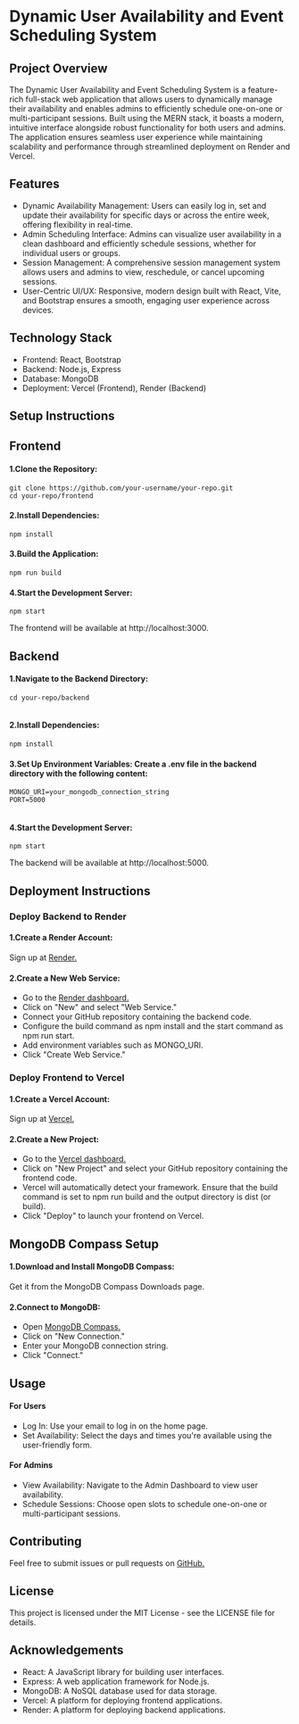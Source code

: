
# Dynamic User Availability and Event Scheduling System



## Project Overview

The Dynamic User Availability and Event Scheduling System is a feature-rich full-stack web application that allows users to dynamically manage their availability and enables admins to efficiently schedule one-on-one or multi-participant sessions. Built using the MERN stack, it boasts a modern, intuitive interface alongside robust functionality for both users and admins. The application ensures seamless user experience while maintaining scalability and performance through streamlined deployment on Render and Vercel.


## Features

 - Dynamic Availability Management: Users can easily log in, set and update their availability for specific days or across the entire week, offering flexibility in real-time.
 - Admin Scheduling Interface: Admins can visualize user availability in a clean dashboard and efficiently schedule sessions, whether for individual users or groups.
 - Session Management: A comprehensive session management system allows users and admins to view, reschedule, or cancel upcoming sessions.
 - User-Centric UI/UX: Responsive, modern design built with React, Vite, and Bootstrap ensures a smooth, engaging user experience across devices.

 ## Technology Stack

 - Frontend: React, Bootstrap
- Backend: Node.js, Express
- Database: MongoDB
- Deployment: Vercel (Frontend), Render (Backend)

## Setup Instructions


## Frontend

#### 1.Clone the Repository:

```http
git clone https://github.com/your-username/your-repo.git
cd your-repo/frontend

```


#### 2.Install Dependencies:

```http
npm install
```
#### 3.Build the Application:

```http
npm run build

```
#### 4.Start the Development Server:

```http
npm start

```


The frontend will be available at http://localhost:3000.

 
## Backend

#### 1.Navigate to the Backend Directory:

```http
cd your-repo/backend


```


#### 2.Install Dependencies:

```http
npm install
```
#### 3.Set Up Environment Variables: Create a .env file in the backend directory with the following content:

```http
MONGO_URI=your_mongodb_connection_string
PORT=5000


```
#### 4.Start the Development Server:

```http
npm start

```


The backend will be available at http://localhost:5000.

## Deployment Instructions

### Deploy Backend to Render
#### 1.Create a Render Account:

Sign up at [Render.](https://render.com/)

#### 2.Create a New Web Service:

- Go to the [Render dashboard.](https://dashboard.render.com/)
- Click on "New" and select "Web Service."
- Connect your GitHub repository containing the backend code.
- Configure the build command as npm install and the start command as npm run start.
- Add environment variables such as MONGO_URI.
- Click "Create Web Service."

### Deploy Frontend to Vercel

#### 1.Create a Vercel Account:
Sign up at [Vercel.](https://vercel.com/)
#### 2.Create a New Project:
- Go to the [Vercel dashboard.](https://vercel.com/adisharmaaxs-projects)
- Click on "New Project" and select your GitHub repository containing the frontend code.
- Vercel will automatically detect your framework. Ensure that the build command is set to npm run build and the output directory is dist (or build).
- Click "Deploy" to launch your frontend on Vercel.
## MongoDB Compass Setup
#### 1.Download and Install MongoDB Compass:
Get it from the MongoDB Compass Downloads page.
#### 2.Connect to MongoDB:
- Open [MongoDB Compass.](https://www.mongodb.com/products/tools/compass)
- Click on "New Connection."
- Enter your MongoDB connection string.
- Click "Connect."


## Usage
#### For Users

- Log In: Use your email to log in on the home page.
- Set Availability: Select the days and times you're available using the user-friendly form.
#### For Admins

- View Availability: Navigate to the Admin Dashboard to view user availability.
- Schedule Sessions: Choose open slots to schedule one-on-one or multi-participant sessions.

## Contributing
Feel free to submit issues or pull requests on [GitHub.](https://github.com)

## License
This project is licensed under the MIT License - see the LICENSE file for details.

## Acknowledgements
- React: A JavaScript library for building user interfaces.
- Express: A web application framework for Node.js.
- MongoDB: A NoSQL database used for data storage.
- Vercel: A platform for deploying frontend applications.
- Render: A platform for deploying backend applications.